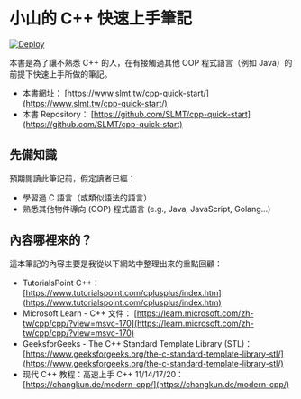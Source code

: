 # 小山的 C++ 快速上手筆記

[![Deploy](https://github.com/SLMT/cpp-quick-start/actions/workflows/deploy.yml/badge.svg)](https://github.com/SLMT/cpp-quick-start/actions/workflows/deploy.yml)

本書是為了讓不熟悉 C++ 的人，在有接觸過其他 OOP 程式語言（例如 Java）的前提下快速上手所做的筆記。

- 本書網址： [https://www.slmt.tw/cpp-quick-start/](https://www.slmt.tw/cpp-quick-start/)
- 本書 Repository： [https://github.com/SLMT/cpp-quick-start](https://github.com/SLMT/cpp-quick-start)

## 先備知識

預期閱讀此筆記前，假定讀者已經：

- 學習過 C 語言（或類似語法的語言）
- 熟悉其他物件導向 (OOP) 程式語言 (e.g., Java, JavaScript, Golang...)

## 內容哪裡來的？

這本筆記的內容主要是我從以下網站中整理出來的重點回顧：

- TutorialsPoint C++： [https://www.tutorialspoint.com/cplusplus/index.htm](https://www.tutorialspoint.com/cplusplus/index.htm)
- Microsoft Learn - C++ 文件： [https://learn.microsoft.com/zh-tw/cpp/cpp/?view=msvc-170](https://learn.microsoft.com/zh-tw/cpp/cpp/?view=msvc-170)
- GeeksforGeeks - The C++ Standard Template Library (STL)： [https://www.geeksforgeeks.org/the-c-standard-template-library-stl/](https://www.geeksforgeeks.org/the-c-standard-template-library-stl/)
- 现代 C++ 教程：高速上手 C++ 11/14/17/20： [https://changkun.de/modern-cpp/](https://changkun.de/modern-cpp/)
